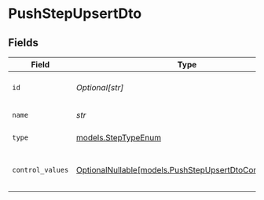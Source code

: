 # PushStepUpsertDto


## Fields

| Field                                                                                                  | Type                                                                                                   | Required                                                                                               | Description                                                                                            |
| ------------------------------------------------------------------------------------------------------ | ------------------------------------------------------------------------------------------------------ | ------------------------------------------------------------------------------------------------------ | ------------------------------------------------------------------------------------------------------ |
| `id`                                                                                                   | *Optional[str]*                                                                                        | :heavy_minus_sign:                                                                                     | Unique identifier of the step                                                                          |
| `name`                                                                                                 | *str*                                                                                                  | :heavy_check_mark:                                                                                     | Name of the step                                                                                       |
| `type`                                                                                                 | [models.StepTypeEnum](../models/steptypeenum.md)                                                       | :heavy_check_mark:                                                                                     | Type of the step                                                                                       |
| `control_values`                                                                                       | [OptionalNullable[models.PushStepUpsertDtoControlValues]](../models/pushstepupsertdtocontrolvalues.md) | :heavy_minus_sign:                                                                                     | Control values for the Push step                                                                       |